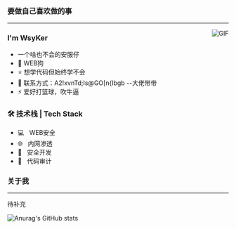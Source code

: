 ### 要做自己喜欢做的事
---
<img align="right" alt="GIF" src="https://src.sjtu.edu.cn/media/mugshot/7247/9af50d8e-5e0c-4663-a675-3c3df4d9065d.gif" />

### I'm WsyKer

- 一个啥也不会的安服仔
- 🌱 WEB狗
- ⭐ 想学代码但始终学不会
- 💬 联系方式：A2!xvnTd;Is@GO[n{Ibgb  --大佬带带
- ⚡ 爱好打篮球，吹牛逼


### 🛠 技术栈 | Tech Stack
- 💻 &#160; WEB安全
- 🌐 &#160; 内网渗透
- 🔧 &#160; 安全开发
- 🍪 &#160; 代码审计


### 关于我
---
待补充

![Anurag's GitHub stats](https://github-readme-stats.vercel.app/api?username=WsyKer&show_icons=true&theme=radical)
